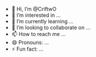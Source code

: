 - 👋 Hi, I’m @CriftwO
- 👀 I’m interested in ...
- 🌱 I’m currently learning ...
- 💞️ I’m looking to collaborate on ...
- 📫 How to reach me ...
- 😄 Pronouns: ...
- ⚡ Fun fact: ...

<!---
CriftwO/CriftwO is a ✨ special ✨ repository because its `README.md` (this file) appears on your GitHub profile.
You can click the Preview link to take a look at your changes.
--->
